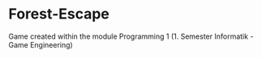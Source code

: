 # Forest-Escape
Game created within the module  Programming 1 (1. Semester Informatik - Game Engineering)
